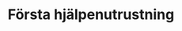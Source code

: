 ---
title: 'Första hjälpenutrustning'
symbol_image: '/images/symbols/kr/31.svg'
weight: 31
card: true
card_color: 'bg-symbol-green'
---